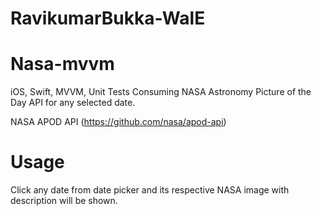 # RavikumarBukka-WalE
# Nasa-mvvm

iOS, Swift, MVVM, Unit Tests  Consuming NASA Astronomy Picture of the Day API for any selected date.

NASA APOD API (https://github.com/nasa/apod-api)

# Usage
Click any date from date picker and its respective NASA image with description will be shown. 

